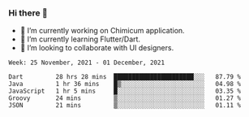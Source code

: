 ### Hi there 👋

<!--
**devcat37/devcat37** is a ✨ _special_ ✨ repository because its `README.md` (this file) appears on your GitHub profile.-->


- 🔭 I’m currently working on Chimicum application.
- 🌱 I’m currently learning Flutter/Dart.
- 👯 I’m looking to collaborate with UI designers.
<!-- - 🤔 I’m looking for help with ... -->

<!--START_SECTION:waka-->
```text
Week: 25 November, 2021 - 01 December, 2021

Dart         28 hrs 28 mins  ██████████████████████░░░   87.79 % 
Java         1 hr 36 mins    █▒░░░░░░░░░░░░░░░░░░░░░░░   04.98 % 
JavaScript   1 hr 5 mins     █░░░░░░░░░░░░░░░░░░░░░░░░   03.35 % 
Groovy       24 mins         ▒░░░░░░░░░░░░░░░░░░░░░░░░   01.27 % 
JSON         21 mins         ▒░░░░░░░░░░░░░░░░░░░░░░░░   01.11 % 
```
<!--END_SECTION:waka-->
